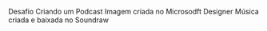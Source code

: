 Desafio Criando um Podcast
Imagem criada no Microsodft Designer
Música criada e baixada no Soundraw
